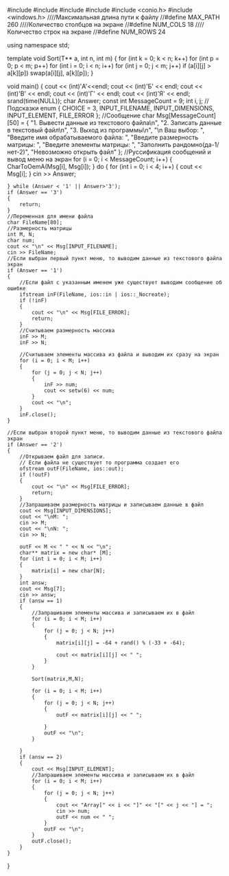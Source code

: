 #include <iostream>
#include <fstream>
#include <iomanip>
#include <string>
#include <conio.h>
#include <windows.h>
////Максимальная длина пути к файлу
//#define MAX_PATH 260
////Количество столбцов на экране
//#define NUM_COLS 18
////Количество строк на экране
//#define NUM_ROWS 24



using namespace std;

template<typename T>
void Sort(T** a, int n, int m)
{
	for (int k = 0; k < n; k++)
		for (int p = 0; p < m; p++)
			for (int i = 0; i < n; i++)
				for (int j = 0; j < m; j++)
					if (a[i][j] > a[k][p])
						swap(a[i][j], a[k][p]);
}

void main()
{
	cout << (int)'А'<<endl;
	cout << (int)'Б' << endl;
	cout << (int)'В' << endl;
	cout << (int)'Г' << endl;
	cout << (int)'Я' << endl;
	srand(time(NULL));
	char Answer;
	const int MessageCount = 9;
	int i, j;
	//Подсказки
	enum { CHOICE = 3, INPUT_FILENAME, INPUT_DIMENSIONS, INPUT_ELEMENT, FILE_ERROR };
	//Сообщение 
	char Msg[MessageCount][50] =
	{
		"1. Вывести данные из текстового файла\n",
		"2. Записать данные в текстовый файл\n",
		"3. Выход из программы\n",
		"\n Ваш выбор: ",
		"Введите имя обрабатываемого файла: ",
		"Введите размерность матрицы: ",
		"Введите элементы матрицы: ",
		"Заполнить рандомно(да-1/нет-2)",
		"Невозможно открыть файл"
	};
	//Руссификация сообщений и вывод меню на экран
	for (i = 0; i < MessageCount; i++)
	{
		CharToOemA(Msg[i], Msg[i]);
	}
	do
	{
		for (int i = 0; i < 4; i++)
		{
			cout << Msg[i];
		}
		cin >> Answer;

	} while (Answer < '1' || Answer>'3');
	if (Answer == '3')
	{
		return;
	}
	//Переменная для имени файла
	char FileName[80];
	//Размерность матрицы
	int M, N;
	char num;
	cout << "\n" << Msg[INPUT_FILENAME];
	cin >> FileName;
	//Если выбран первый пункт меню, то выводим данные из текстового файла экран
	if (Answer == '1')
	{
		//Если файл с указанным именем уже существует выводим сообщение об ошибке
		ifstream inF(FileName, ios::in | ios::_Nocreate);
		if (!inF)
		{
			cout << "\n" << Msg[FILE_ERROR];
			return;
		}
		//Считываем размерность массива
		inF >> M;
		inF >> N;
		
		//Считываем элементы массива из файла и выводим их сразу на экран
		for (i = 0; i < M; i++)
		{
			for (j = 0; j < N; j++)
			{
				inF >> num;
				cout << setw(6) << num;
			}
			cout << "\n";
		}
		inF.close();
	}

	//Если выбран второй пункт меню, то выводим данные из текстового файла экран
	if (Answer == '2')
	{
		//Открываем файл для записи.
		// Если файла не существует то программа создает его
		ofstream outF(FileName, ios::out);
		if (!outF)
		{
			cout << "\n" << Msg[FILE_ERROR];
			return;
		}
		//Запрашиваем размерность матрицы и записываем данные в файл
		cout << Msg[INPUT_DIMENSIONS];
		cout << "\nM: ";
		cin >> M;
		cout << "\nN: ";
		cin >> N;

		outF << M << " " << N << "\n";
		char** matrix = new char* [M];
		for (int i = 0; i < M; i++)
		{
			matrix[i] = new char[N];
		}
		int answ;
		cout << Msg[7];
		cin >> answ;
		if (answ == 1)
		{
			//Запрашиваем элементы массива и записываем их в файл
			for (i = 0; i < M; i++)
			{
				for (j = 0; j < N; j++)
				{			
					matrix[i][j] = -64 + rand() % (-33 + -64);

					cout << matrix[i][j] << " ";
				}
			}

			Sort(matrix,M,N);
			
			for (i = 0; i < M; i++)
			{
				for (j = 0; j < N; j++)
				{
					outF << matrix[i][j] << " ";

				}
				outF << "\n";
			}

		}
		if (answ == 2)
		{
			cout << Msg[INPUT_ELEMENT];
			//Запрашиваем элементы массива и записываем их в файл
			for (i = 0; i < M; i++)
			{
				for (j = 0; j < N; j++)
				{
					cout << "Array[" << i << "]" << "[" << j << "] = ";
					cin >> num;
					outF << num << " ";
				}
				outF << "\n";
			}
			outF.close();
		}
	}

}
